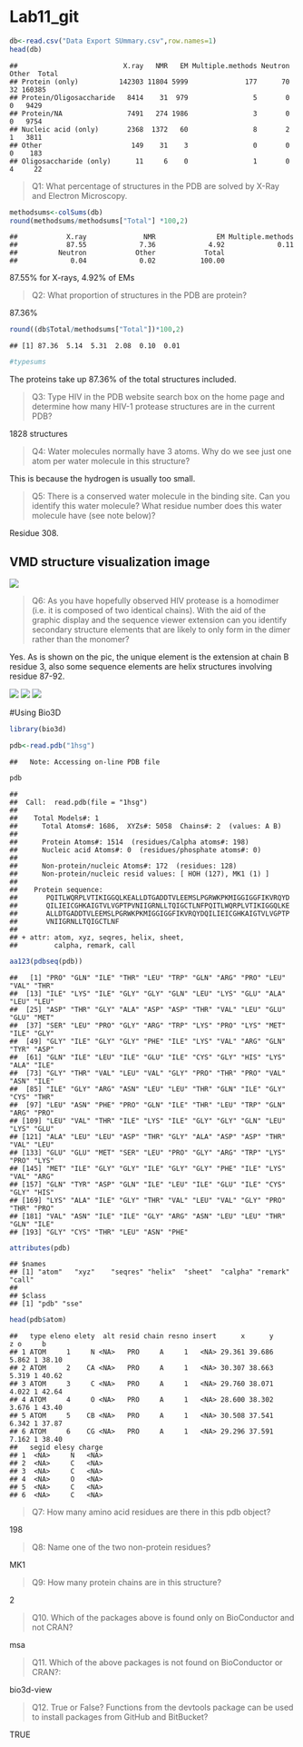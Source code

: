 Lab11_git
================

``` r
db<-read.csv("Data Export SUmmary.csv",row.names=1)
head(db)
```

    ##                          X.ray   NMR   EM Multiple.methods Neutron Other  Total
    ## Protein (only)          142303 11804 5999              177      70    32 160385
    ## Protein/Oligosaccharide   8414    31  979                5       0     0   9429
    ## Protein/NA                7491   274 1986                3       0     0   9754
    ## Nucleic acid (only)       2368  1372   60                8       2     1   3811
    ## Other                      149    31    3                0       0     0    183
    ## Oligosaccharide (only)      11     6    0                1       0     4     22

> Q1: What percentage of structures in the PDB are solved by X-Ray and
> Electron Microscopy.

``` r
methodsums<-colSums(db)
round(methodsums/methodsums["Total"] *100,2)
```

    ##            X.ray              NMR               EM Multiple.methods 
    ##            87.55             7.36             4.92             0.11 
    ##          Neutron            Other            Total 
    ##             0.04             0.02           100.00

87.55% for X-rays, 4.92% of EMs

> Q2: What proportion of structures in the PDB are protein?

87.36%

``` r
round((db$Total/methodsums["Total"])*100,2)
```

    ## [1] 87.36  5.14  5.31  2.08  0.10  0.01

``` r
#typesums
```

The proteins take up 87.36% of the total structures included.

> Q3: Type HIV in the PDB website search box on the home page and
> determine how many HIV-1 protease structures are in the current PDB?

1828 structures

> Q4: Water molecules normally have 3 atoms. Why do we see just one atom
> per water molecule in this structure?

This is because the hydrogen is usually too small.

> Q5: There is a conserved water molecule in the binding site. Can you
> identify this water molecule? What residue number does this water
> molecule have (see note below)?

Residue 308.

## VMD structure visualization image

![](protein2.PNG)

> Q6: As you have hopefully observed HIV protease is a homodimer
> (i.e. it is composed of two identical chains). With the aid of the
> graphic display and the sequence viewer extension can you identify
> secondary structure elements that are likely to only form in the dimer
> rather than the monomer?

Yes. As is shown on the pic, the unique element is the extension at
chain B residue 3, also some sequence elements are helix structures
involving residue 87-92.

![](resid3.PNG) ![](A.PNG) ![](B.PNG)

#Using Bio3D

``` r
library(bio3d)

pdb<-read.pdb("1hsg")
```

    ##   Note: Accessing on-line PDB file

``` r
pdb
```

    ## 
    ##  Call:  read.pdb(file = "1hsg")
    ## 
    ##    Total Models#: 1
    ##      Total Atoms#: 1686,  XYZs#: 5058  Chains#: 2  (values: A B)
    ## 
    ##      Protein Atoms#: 1514  (residues/Calpha atoms#: 198)
    ##      Nucleic acid Atoms#: 0  (residues/phosphate atoms#: 0)
    ## 
    ##      Non-protein/nucleic Atoms#: 172  (residues: 128)
    ##      Non-protein/nucleic resid values: [ HOH (127), MK1 (1) ]
    ## 
    ##    Protein sequence:
    ##       PQITLWQRPLVTIKIGGQLKEALLDTGADDTVLEEMSLPGRWKPKMIGGIGGFIKVRQYD
    ##       QILIEICGHKAIGTVLVGPTPVNIIGRNLLTQIGCTLNFPQITLWQRPLVTIKIGGQLKE
    ##       ALLDTGADDTVLEEMSLPGRWKPKMIGGIGGFIKVRQYDQILIEICGHKAIGTVLVGPTP
    ##       VNIIGRNLLTQIGCTLNF
    ## 
    ## + attr: atom, xyz, seqres, helix, sheet,
    ##         calpha, remark, call

``` r
aa123(pdbseq(pdb))
```

    ##   [1] "PRO" "GLN" "ILE" "THR" "LEU" "TRP" "GLN" "ARG" "PRO" "LEU" "VAL" "THR"
    ##  [13] "ILE" "LYS" "ILE" "GLY" "GLY" "GLN" "LEU" "LYS" "GLU" "ALA" "LEU" "LEU"
    ##  [25] "ASP" "THR" "GLY" "ALA" "ASP" "ASP" "THR" "VAL" "LEU" "GLU" "GLU" "MET"
    ##  [37] "SER" "LEU" "PRO" "GLY" "ARG" "TRP" "LYS" "PRO" "LYS" "MET" "ILE" "GLY"
    ##  [49] "GLY" "ILE" "GLY" "GLY" "PHE" "ILE" "LYS" "VAL" "ARG" "GLN" "TYR" "ASP"
    ##  [61] "GLN" "ILE" "LEU" "ILE" "GLU" "ILE" "CYS" "GLY" "HIS" "LYS" "ALA" "ILE"
    ##  [73] "GLY" "THR" "VAL" "LEU" "VAL" "GLY" "PRO" "THR" "PRO" "VAL" "ASN" "ILE"
    ##  [85] "ILE" "GLY" "ARG" "ASN" "LEU" "LEU" "THR" "GLN" "ILE" "GLY" "CYS" "THR"
    ##  [97] "LEU" "ASN" "PHE" "PRO" "GLN" "ILE" "THR" "LEU" "TRP" "GLN" "ARG" "PRO"
    ## [109] "LEU" "VAL" "THR" "ILE" "LYS" "ILE" "GLY" "GLY" "GLN" "LEU" "LYS" "GLU"
    ## [121] "ALA" "LEU" "LEU" "ASP" "THR" "GLY" "ALA" "ASP" "ASP" "THR" "VAL" "LEU"
    ## [133] "GLU" "GLU" "MET" "SER" "LEU" "PRO" "GLY" "ARG" "TRP" "LYS" "PRO" "LYS"
    ## [145] "MET" "ILE" "GLY" "GLY" "ILE" "GLY" "GLY" "PHE" "ILE" "LYS" "VAL" "ARG"
    ## [157] "GLN" "TYR" "ASP" "GLN" "ILE" "LEU" "ILE" "GLU" "ILE" "CYS" "GLY" "HIS"
    ## [169] "LYS" "ALA" "ILE" "GLY" "THR" "VAL" "LEU" "VAL" "GLY" "PRO" "THR" "PRO"
    ## [181] "VAL" "ASN" "ILE" "ILE" "GLY" "ARG" "ASN" "LEU" "LEU" "THR" "GLN" "ILE"
    ## [193] "GLY" "CYS" "THR" "LEU" "ASN" "PHE"

``` r
attributes(pdb)
```

    ## $names
    ## [1] "atom"   "xyz"    "seqres" "helix"  "sheet"  "calpha" "remark" "call"  
    ## 
    ## $class
    ## [1] "pdb" "sse"

``` r
head(pdb$atom)
```

    ##   type eleno elety  alt resid chain resno insert      x      y     z o     b
    ## 1 ATOM     1     N <NA>   PRO     A     1   <NA> 29.361 39.686 5.862 1 38.10
    ## 2 ATOM     2    CA <NA>   PRO     A     1   <NA> 30.307 38.663 5.319 1 40.62
    ## 3 ATOM     3     C <NA>   PRO     A     1   <NA> 29.760 38.071 4.022 1 42.64
    ## 4 ATOM     4     O <NA>   PRO     A     1   <NA> 28.600 38.302 3.676 1 43.40
    ## 5 ATOM     5    CB <NA>   PRO     A     1   <NA> 30.508 37.541 6.342 1 37.87
    ## 6 ATOM     6    CG <NA>   PRO     A     1   <NA> 29.296 37.591 7.162 1 38.40
    ##   segid elesy charge
    ## 1  <NA>     N   <NA>
    ## 2  <NA>     C   <NA>
    ## 3  <NA>     C   <NA>
    ## 4  <NA>     O   <NA>
    ## 5  <NA>     C   <NA>
    ## 6  <NA>     C   <NA>

> Q7: How many amino acid residues are there in this pdb object?

198

> Q8: Name one of the two non-protein residues?

MK1

> Q9: How many protein chains are in this structure?

2

> Q10. Which of the packages above is found only on BioConductor and not
> CRAN?

msa

> Q11. Which of the above packages is not found on BioConductor or
> CRAN?:

bio3d-view

> Q12. True or False? Functions from the devtools package can be used to
> install packages from GitHub and BitBucket?

TRUE
